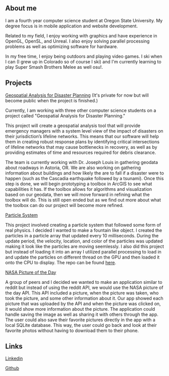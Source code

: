 ## About me

I am a fourth year computer science student at Oregon State University. My degree focus is in mobile application and website development. 

Related to my field, I enjoy working with graphics and have experience in OpenGL, OpenSL, and Unreal. I also enjoy solving parallel processing problems as well as optimizing software for hardware.

In my free time, I enjoy being outdoors and playing video games. I ski when I can (I grew up in Colorado so of course I ski) and I'm currently learning to play Super Smash Brothers Melee as well osu!. 

## Projects

[Geospatial Analysis for Disaster Planning](https://github.com/bullocgr/capstone) (It's private for now but will become public when the project is finished.)

Currently, I am working with three other computer science students on a project called "Geospatial Analysis for Disaster Planning."

This project will create a geospatial analysis tool that will provide emergency managers with a system level view of the impact of disasters on their jurisdiction’s lifeline networks. This means that our software will help them in creating robust response plans by identifying critical intersections of lifeline networks that may cause bottlenecks in recovery, as well as by providing estimates of time and resources required for debris clearance.

The team is currently working with Dr. Joseph Louis in gathering geodata about roadways in Astoria, OR. We are also working on gathering information about buildings and how likely the are to fall if a disaster were to happen (such as the Cascadia earthquake followed by a tsunami). Once this step is done, we will begin prototyping a toolbox in ArcGIS to see what capabilities it has. If the toolbox allows for algorithms and visualization based on our geodata, then we will move forward in refining what the toolbox will do. This is still open ended but as we find out more about what the toolbox can do our project will become more refined.


[Particle System](https://github.com/bullocgr/visualization/tree/master/particle%20system%20mac)

This project involved creating a particle system that followed some form of real physics. I decided I wanted to make a fountain like object. I created the particles in a particle array that updated every 10 milliseconds. During the update period, the velocity, location, and color of the particles was updated making it look like the particles are moving seemlessly. I also did this project but instead of loading it into an array I utilized parallel processing to load in and update the particles on different thread on the GPU and then loaded it onto the CPU to display. The repo can be found [here](https://github.com/bullocgr/parallel-programming/tree/master/project7A).


[NASA Picture of the Day](https://github.com/bullocgr/NasaPicOfTheDay)

A group of peers and I decided we wanted to make an application similar to reddit but instead of using the reddit API, we would use the NASA picture of the day API. This API included a picture, when the picture was taken, who took the picture, and some other information about it. Our app showed each picture that was uploaded by the API and when the picture was clicked on, it would show more information about the picture. The application could handle saving the image as well as sharing it with others through the app. The user could also save their favorite pictures directly in the app with a local SQLite database. This way, the user could go back and look at their favorite photos without having to download them to their phone.

## Links
[Linkedin](https://www.linkedin.com/in/grace-m-bullock/)

[Github](https://github.com/bullocgr)
